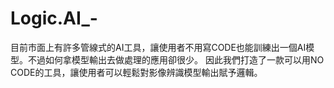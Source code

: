 # Logic.AI_-
目前市面上有許多管線式的AI工具，讓使用者不用寫CODE也能訓練出一個AI模型。不過如何拿模型輸出去做處理的應用卻很少。 因此我們打造了一款可以用NO CODE的工具，讓使用者可以輕鬆對影像辨識模型輸出賦予邏輯。
